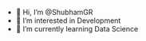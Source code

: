 - 👋 Hi, I’m @ShubhamGR
- 👀 I’m interested in Development
- 🌱 I’m currently learning Data Science

<!---
ShubhamGR/ShubhamGR is a ✨ special ✨ repository because its `README.md` (this file) appears on your GitHub profile.
You can click the Preview link to take a look at your changes.
--->
